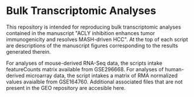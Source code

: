 # Bulk Transcriptomic Analyses
This repository is intended for reproducing bulk transcriptomic analyses contained in the manuscript "ACLY inhibition enhances tumor immunogenicity and resolves MASH-driven HCC". At the top of each script are descriptions of the manuscript figures corresponding to the results generated therein.

For analyses of mouse-derived RNA-Seq data, the scripts intake featureCounts matrix available from GSE296668. For analyses of human-derived microarray data, the script intakes a matrix of RMA normalized values avaialble from GSE164760. Additional associated files that are not present in the GEO repository are accesible here.
